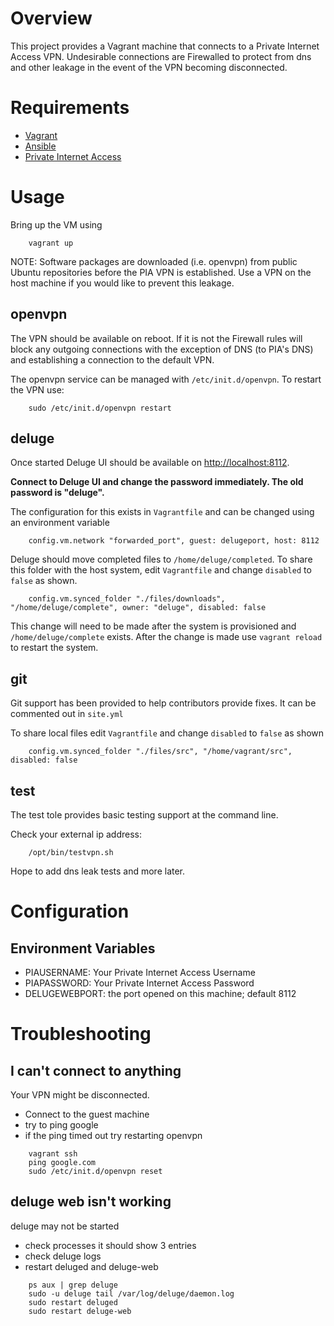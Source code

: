 # Overview

This project provides a Vagrant machine that connects to a Private Internet Access VPN. Undesirable connections are
Firewalled to protect from dns and other leakage in the event of the VPN becoming disconnected.

# Requirements

* [Vagrant](https://www.vagrantup.com/)
* [Ansible](www.ansible.com)
* [Private Internet Access](https://www.privateinternetaccess.com/)

# Usage

Bring up the VM using

```
    vagrant up
```

NOTE: Software packages are downloaded (i.e. openvpn) from public Ubuntu repositories before the PIA VPN is established.
      Use a VPN on the host machine if you would like to prevent this leakage.

## openvpn

The VPN should be available on reboot. If it is not the Firewall rules will block any outgoing connections with
    the exception of DNS (to PIA's DNS) and establishing a connection to the default VPN.
    
The openvpn service can be managed with `/etc/init.d/openvpn`. To restart the VPN use:

```
    sudo /etc/init.d/openvpn restart
```

## deluge

Once started Deluge UI should be available on [http://localhost:8112](http://localhost:8112).

**Connect to Deluge UI and change the password immediately. The old password is "deluge".**

The configuration for this exists in `Vagrantfile` and can be changed using an environment variable

```
    config.vm.network "forwarded_port", guest: delugeport, host: 8112
```

Deluge should move completed files to `/home/deluge/completed`. To share this folder with the host system,
    edit `Vagrantfile` and change `disabled` to `false` as shown.

```
    config.vm.synced_folder "./files/downloads", "/home/deluge/complete", owner: "deluge", disabled: false
```

This change will need to be made after the system is provisioned and `/home/deluge/complete` exists. After
    the change is made use `vagrant reload` to restart the system.

## git

Git support has been provided to help contributors provide fixes. It can be commented out in `site.yml`

To share local files edit `Vagrantfile` and change `disabled` to `false` as shown

```
    config.vm.synced_folder "./files/src", "/home/vagrant/src", disabled: false
```

## test

The test tole provides basic testing support at the command line.

Check your external ip address:

```
    /opt/bin/testvpn.sh
```

Hope to add dns leak tests and more later.


# Configuration

## Environment Variables

* PIAUSERNAME: Your Private Internet Access Username
* PIAPASSWORD: Your Private Internet Access Password
* DELUGEWEBPORT: the port opened on this machine; default 8112


# Troubleshooting

## I can't connect to anything

Your VPN might be disconnected.

* Connect to the guest machine
* try to ping google
* if the ping timed out try restarting openvpn

```
    vagrant ssh
    ping google.com
    sudo /etc/init.d/openvpn reset
```

## deluge web isn't working

deluge may not be started

* check processes it should show 3 entries
* check deluge logs
* restart deluged and deluge-web

```
    ps aux | grep deluge
    sudo -u deluge tail /var/log/deluge/daemon.log
    sudo restart deluged
    sudo restart deluge-web
```
